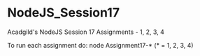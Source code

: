 # NodeJS_Session17
Acadgild's NodeJS Session 17 Assignments - 1, 2, 3, 4

To run each assignment do: 
node Assignment17-* (* = 1, 2, 3, 4)

